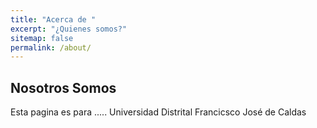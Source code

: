 ```yaml
---       
title: "Acerca de "
excerpt: "¿Quienes somos?"
sitemap: false
permalink: /about/
---
```


## Nosotros Somos

Esta pagina es para .....
Universidad Distrital Francicsco José de Caldas